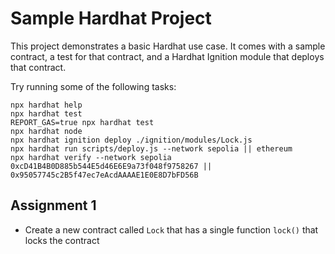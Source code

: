 # Sample Hardhat Project

This project demonstrates a basic Hardhat use case. It comes with a sample contract, a test for that contract, and a Hardhat Ignition module that deploys that contract.

Try running some of the following tasks:

```shell
npx hardhat help
npx hardhat test
REPORT_GAS=true npx hardhat test
npx hardhat node
npx hardhat ignition deploy ./ignition/modules/Lock.js
npx hardhat run scripts/deploy.js --network sepolia || ethereum
npx hardhat verify --network sepolia 0xcD41B4B0D885b544E5d46E6E9a73f048f9758267 || 0x95057745c2B5f47ec7eAcdAAAAE1E0E8D7bFD56B
```

## Assignment 1
- Create a new contract called `Lock` that has a single function `lock()` that locks the contract


